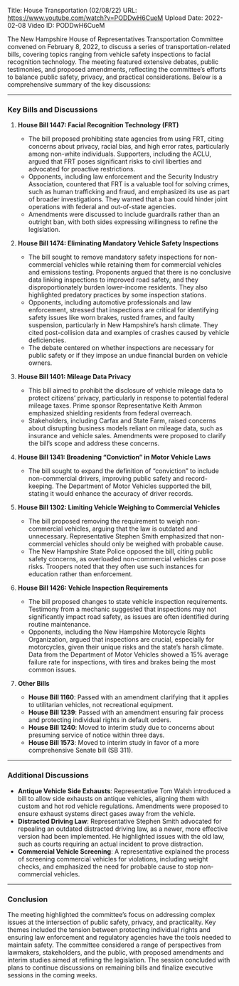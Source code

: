 Title: House Transportation (02/08/22)
URL: https://www.youtube.com/watch?v=PODDwH6CueM
Upload Date: 2022-02-08
Video ID: PODDwH6CueM

The New Hampshire House of Representatives Transportation Committee convened on February 8, 2022, to discuss a series of transportation-related bills, covering topics ranging from vehicle safety inspections to facial recognition technology. The meeting featured extensive debates, public testimonies, and proposed amendments, reflecting the committee’s efforts to balance public safety, privacy, and practical considerations. Below is a comprehensive summary of the key discussions:

---

### **Key Bills and Discussions**

1. **House Bill 1447: Facial Recognition Technology (FRT)**  
   - The bill proposed prohibiting state agencies from using FRT, citing concerns about privacy, racial bias, and high error rates, particularly among non-white individuals. Supporters, including the ACLU, argued that FRT poses significant risks to civil liberties and advocated for proactive restrictions.  
   - Opponents, including law enforcement and the Security Industry Association, countered that FRT is a valuable tool for solving crimes, such as human trafficking and fraud, and emphasized its use as part of broader investigations. They warned that a ban could hinder joint operations with federal and out-of-state agencies.  
   - Amendments were discussed to include guardrails rather than an outright ban, with both sides expressing willingness to refine the legislation.

2. **House Bill 1474: Eliminating Mandatory Vehicle Safety Inspections**  
   - The bill sought to remove mandatory safety inspections for non-commercial vehicles while retaining them for commercial vehicles and emissions testing. Proponents argued that there is no conclusive data linking inspections to improved road safety, and they disproportionately burden lower-income residents. They also highlighted predatory practices by some inspection stations.  
   - Opponents, including automotive professionals and law enforcement, stressed that inspections are critical for identifying safety issues like worn brakes, rusted frames, and faulty suspension, particularly in New Hampshire’s harsh climate. They cited post-collision data and examples of crashes caused by vehicle deficiencies.  
   - The debate centered on whether inspections are necessary for public safety or if they impose an undue financial burden on vehicle owners.

3. **House Bill 1401: Mileage Data Privacy**  
   - This bill aimed to prohibit the disclosure of vehicle mileage data to protect citizens’ privacy, particularly in response to potential federal mileage taxes. Prime sponsor Representative Keith Ammon emphasized shielding residents from federal overreach.  
   - Stakeholders, including Carfax and State Farm, raised concerns about disrupting business models reliant on mileage data, such as insurance and vehicle sales. Amendments were proposed to clarify the bill’s scope and address these concerns.

4. **House Bill 1341: Broadening “Conviction” in Motor Vehicle Laws**  
   - The bill sought to expand the definition of “conviction” to include non-commercial drivers, improving public safety and record-keeping. The Department of Motor Vehicles supported the bill, stating it would enhance the accuracy of driver records.

5. **House Bill 1302: Limiting Vehicle Weighing to Commercial Vehicles**  
   - The bill proposed removing the requirement to weigh non-commercial vehicles, arguing that the law is outdated and unnecessary. Representative Stephen Smith emphasized that non-commercial vehicles should only be weighed with probable cause.  
   - The New Hampshire State Police opposed the bill, citing public safety concerns, as overloaded non-commercial vehicles can pose risks. Troopers noted that they often use such instances for education rather than enforcement.

6. **House Bill 1426: Vehicle Inspection Requirements**  
   - The bill proposed changes to state vehicle inspection requirements. Testimony from a mechanic suggested that inspections may not significantly impact road safety, as issues are often identified during routine maintenance.  
   - Opponents, including the New Hampshire Motorcycle Rights Organization, argued that inspections are crucial, especially for motorcycles, given their unique risks and the state’s harsh climate. Data from the Department of Motor Vehicles showed a 15% average failure rate for inspections, with tires and brakes being the most common issues.

7. **Other Bills**  
   - **House Bill 1160**: Passed with an amendment clarifying that it applies to utilitarian vehicles, not recreational equipment.  
   - **House Bill 1239**: Passed with an amendment ensuring fair process and protecting individual rights in default orders.  
   - **House Bill 1240**: Moved to interim study due to concerns about presuming service of notice within three days.  
   - **House Bill 1573**: Moved to interim study in favor of a more comprehensive Senate bill (SB 311).

---

### **Additional Discussions**

- **Antique Vehicle Side Exhausts**: Representative Tom Walsh introduced a bill to allow side exhausts on antique vehicles, aligning them with custom and hot rod vehicle regulations. Amendments were proposed to ensure exhaust systems direct gases away from the vehicle.  
- **Distracted Driving Law**: Representative Stephen Smith advocated for repealing an outdated distracted driving law, as a newer, more effective version had been implemented. He highlighted issues with the old law, such as courts requiring an actual incident to prove distraction.  
- **Commercial Vehicle Screening**: A representative explained the process of screening commercial vehicles for violations, including weight checks, and emphasized the need for probable cause to stop non-commercial vehicles.

---

### **Conclusion**

The meeting highlighted the committee’s focus on addressing complex issues at the intersection of public safety, privacy, and practicality. Key themes included the tension between protecting individual rights and ensuring law enforcement and regulatory agencies have the tools needed to maintain safety. The committee considered a range of perspectives from lawmakers, stakeholders, and the public, with proposed amendments and interim studies aimed at refining the legislation. The session concluded with plans to continue discussions on remaining bills and finalize executive sessions in the coming weeks.